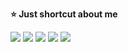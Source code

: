 __⭐️ Just shortcut about me__

[![][resume]](https://bang9.github.io)
[![][linkedin]](https://www.linkedin.com/in/%ED%98%84%EA%B5%AC-%EA%B0%95-0991aa207)
[![][mail]](mailto:gusrn1423@naver.com)
[![][blog]](https://velog.io/@bang9dev)
[![][read]](https://github.com/bang9/What-I-Read)

<!-- *I'm an __Engineer__ who loves everything creative.* -->

<!-- [<img src="https://github-readme-stats.vercel.app/api?username=Bang9&show_icons=true&icon_color=ffffff&count_private=true&bg_color=30,fbc2eb,a6c1ee&title_color=ffeeff&text_color=fff" alt="my github stats" width="441" />](https://bang9.github.io) -->

<!-- [<img src="https://github-contributor-stats.vercel.app/api?username=bang9&hide=B,B%2B&show_icons=true&icon_color=ffffff&count_private=true&bg_color=30,fbc2eb,a6c1ee&title_color=ffeeff&text_color=fff" width="441" />](https://bang9.github.io) -->

<!-- [![][stats]](https://bang9.github.io) -->

<!---------------------------
---------------------------->

[resume]: https://img.shields.io/badge/Resume-742ddd?style=flat&logoColor=white&logo=QuickLook
[linkedin]: https://img.shields.io/badge/LinkedIn-2867b2?style=flat&logoColor=white&logo=LinkedIn
[blog]: https://img.shields.io/badge/Blog-20c997?style=flat&logoColor=white&logo=GitBook
[mail]: https://img.shields.io/badge/Mail-ea4335?style=flat&logoColor=white&logo=Gmail
[read]: https://img.shields.io/badge/Read-f0a900?style=flat&logoColor=white&logo=BookStack

[stats]: https://github-readme-stats.vercel.app/api?username=Bang9&show_icons=true&icon_color=ffffff&count_private=true&bg_color=30,fbc2eb,a6c1ee&title_color=ffeeff&text_color=fff
